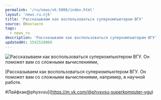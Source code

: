 ```yaml
---
permalink: '/ru/news/vk-5866/index.html'
layout: 'news.ru.njk'
title: 'Рассказываем как воспользоваться суперкомпьютером ВГУ'
source: ВКонтакте
tags:
  - news_ru
description: 'Рассказываем как воспользоваться суперкомпьютером ВГУ'
updatedAt: 1542528060
---
```

![Рассказываем как воспользоваться суперкомпьютером ВГУ. Он поможет вам со сложными вычислениями,](https://sun9-16.userapi.com/impf/c845120/v845120524/129a14/oeVre_j-Uks.jpg?size=960x640&quality=96&proxy=1&sign=49703cadc2b43366c8bd399d79898e98&c_uniq_tag=_PLofD_JsnTpaE6to2j4gy-jXysPMg12qnDQLR1f-0M&type=album)

[Рассказываем как воспользоваться суперкомпьютером ВГУ. Он поможет вам со сложными вычислениями, например, в научной работе.

#Лайфхак@physvsu](https://m.vk.com/@physvsu-superkomputer-vgu)
